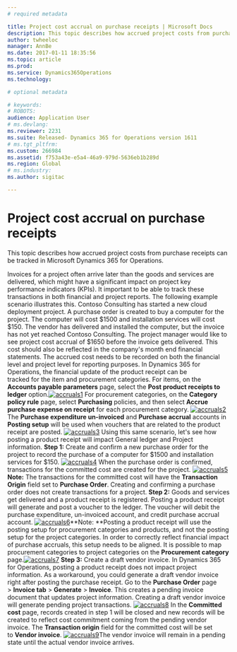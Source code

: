 ```yaml
---
# required metadata

title: Project cost accrual on purchase receipts | Microsoft Docs
description: This topic describes how accrued project costs from purchase receipts can be tracked in Microsoft Dynamics 365 for Operations. 
author: twheeloc
manager: AnnBe
ms.date: 2017-01-11 18:35:56
ms.topic: article
ms.prod: 
ms.service: Dynamics365Operations
ms.technology: 

# optional metadata

# keywords: 
# ROBOTS: 
audience: Application User
# ms.devlang: 
ms.reviewer: 2231
ms.suite: Released- Dynamics 365 for Operations version 1611
# ms.tgt_pltfrm: 
ms.custom: 266984
ms.assetid: f753a43e-e5a4-46a9-979d-5636eb1b289d
ms.region: Global
# ms.industry: 
ms.author: sigitac

---
```


# Project cost accrual on purchase receipts

This topic describes how accrued project costs from purchase receipts can be tracked in Microsoft Dynamics 365 for Operations. 

Invoices for a project often arrive later than the goods and services are delivered, which might have a significant impact on project key performance indicators (KPIs). It important to be able to track these transactions in both financial and project reports. The following example scenario illustrates this. Contoso Consulting has started a new cloud deployment project. A purchase order is created to buy a computer for the project. The computer will cost $1500 and installation services will cost $150. The vendor has delivered and installed the computer, but the invoice has not yet reached Contoso Consulting. The project manager would like to see project cost accrual of $1650 before the invoice gets delivered. This cost should also be reflected in the company's month end financial statements. The accrued cost needs to be recorded on both the financial level and project level for reporting purposes. In Dynamics 365 for Operations, the financial update of the product receipt can be tracked for the item and procurement categories. For items, on the **Accounts payable parameters** page, select the **Post product receipts to ledger** option.[![accruals1](./media/accruals1-1024x409.png)](./media/accruals1.png) For procurement categories, on the **Category policy rule** page, select **Purchasing** policies, and then select **Accrue purchase expense on receipt** for each procurement category. [![accruals2](./media/accruals2-1024x569.png)](./media/accruals2.png) The **Purchase expenditure un-invoiced** and **Purchase accrual** accounts in **Posting setup** will be used when vouchers that are related to the product receipt are posted. [![accruals3](./media/accruals3-1024x429.png)](./media/accruals3.png) Using this same scenario, let's see how posting a product receipt will impact General ledger and Project information. **Step 1:** Create and confirm a new purchase order for the project to record the purchase of a computer for $1500 and installation services for $150. [![accruals4](./media/accruals4-1024x497.png)](./media/accruals4.png) When the purchase order is confirmed, transactions for the committed cost are created for the project. [![accruals5](./media/accruals5-1024x219.png)](./media/accruals5.png) **Note:** The transactions for the committed cost will have the **Transaction Origin** field set to **Purchase Order**. Creating and confirming a purchase order does not create transactions for a project. **Step 2:** Goods and services get delivered and a product receipt is registered. Posting a product receipt will generate and post a voucher to the ledger. The voucher will debit the purchase expenditure, un-invoiced account, and credit purchase accrual account. [![accruals6](./media/accruals6-1024x214.png)](./media/accruals6.png)**Note: **Posting a product receipt will use the posting setup for procurement categories and products, and not the posting setup for the project categories. In order to correctly reflect financial impact of purchase accruals, this setup needs to be aligned. It is possible to map procurement categories to project categories on the **Procurement category** page.[![accruals7](./media/accruals7-1024x390.png)](./media/accruals7.png) **Step 3:** Create a draft vendor invoice. In Dynamics 365 for Operations, posting a product receipt does not impact project information. As a workaround, you could generate a draft vendor invoice right after posting the purchase receipt. Go to the **Purchase Order** page &gt; **Invoice tab** &gt; **Generate** &gt; **Invoice**. This creates a pending invoice document that updates project information. Creating a draft vendor invoice will generate pending project transactions. [![accruals8](./media/accruals8-1024x225.png)](./media/accruals8.png) In the **Committed cost** page, records created in step 1 will be closed and new records will be created to reflect cost commitment coming from the pending vendor invoice. The **Transaction origin** field for the committed cost will be set to **Vendor invoice**. [![accruals9](./media/accruals9-1024x200.png)](./media/accruals9.png)The vendor invoice will remain in a pending state until the actual vendor invoice arrives.

